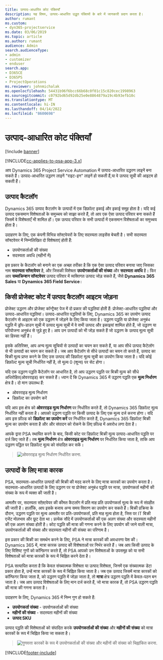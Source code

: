 ```yaml
---
title: उत्पाद-आधारित कोट पंक्तियाँ
description: यह विषय, उत्पाद-आधारित उद्धृत पंक्तियों के बारे में जानकारी प्रदान करता है।
author: rumant
ms.custom:
- dyn365-projectservice
ms.date: 03/06/2019
ms.topic: article
ms.author: rumant
audience: Admin
search.audienceType:
- admin
- customizer
- enduser
search.app:
- D365CE
- D365PS
- ProjectOperations
ms.reviewer: johnmichalak
ms.openlocfilehash: 54431b96f6bcc66b68c0f01c15c820cec1998963
ms.sourcegitcommit: c0792bd65d92db25e0e8864879a19c4b93efb10c
ms.translationtype: MT
ms.contentlocale: hi-IN
ms.lasthandoff: 04/14/2022
ms.locfileid: "8600698"
---
```

# <a name="product-based-quote-lines"></a>उत्पाद-आधारित कोट पंक्तियाँ

[!include [banner](../includes/psa-now-project-operations.md)]

[!INCLUDE[cc-applies-to-psa-app-3.x](../includes/cc-applies-to-psa-app-3x.md)]


आप Dynamics 365 Project Service Automation में उत्पाद-आधारित उद्धरण लाइनें बना सकते हैं। उत्पाद-आधारित उद्धरण लाइनें "राइट-इन" लाइनें हो सकती हैं,या वे उत्पाद सूची की आइटम हो सकती हैं।

## <a name="product-catalog"></a>उत्पाद कैटलॉग

Dynamics 365 उत्पाद कैटलॉग के उत्पादों में एक डिफ़ॉल्ट इकाई और इकाई समूह होता है। यदि कई उत्पाद एकसमान विशेषताओं के समुच्चय को साझा करते हैं, तो आप एक ऐसा उत्पाद परिवार बना सकते हैं जिसमें वे विशेषताएँ भी शामिल हों। एक उत्पाद परिवार के सभी उत्पादों में एकसमान विशेषताओं का समुच्चय होता है।

उदाहरण के लिए, एक कंपनी विभिन्न सॉफ्टवेयरों के लिए सदस्यता लाइसेंस बेचती है। सभी सदस्यता सॉफ्टवेयर में निम्नलिखित दो विशेषताएं होती हैं:

- उपयोगकर्ताओं की संख्या 
- सदस्यता अवधि (महीनों में)

इस प्रकार के कैटलॉग को बनाने का एक अच्छा तरीका है कि एक ऐसा उत्पाद परिवार बनाया जाए जिसका नाम **सदस्यता सॉफ्टवेयर** है, और जिसकी विशेषता **उपयोगकर्ताओं की संख्या** और **सदस्यता अवधि** है। फिर आप **सब्सक्रिप्शन सॉफ्टवेयर** उत्पाद परिवार में व्यक्तिगत उत्पाद जोड़ सकते हैं, जैसे **Dynamics 365 Sales** या **Dynamics 365 Field Service**।

## <a name="adding-product-catalog-items-to-a-project-quote"></a>किसी प्रोजेक्ट कोट में उत्पाद कैटलॉग आइटम जोड़ना

प्रोजेक्ट उद्धरण और प्रोजेक्ट कॉन्ट्रैक्ट पेज में दो प्रकार की पद्धतियां होती हैं: प्रोजेक्ट-आधारित पद्धतियां और उत्पाद-आधारित पद्धतियां। उत्पाद-आधारित पद्धतियों के लिए, Dynamics 365 का उपयोग उत्पाद कैटलॉग से आइटम को एक उद्धरण में जोड़ने के लिए किया जाता है। उद्धरण पद्धति या प्रोजेक्ट अनुबंध पद्धति में ड्रॉप-डाउन सूची में उत्पाद मूल्य सूची में वे सभी उत्पाद और इकाइयां शामिल होते हैं, जो उद्धरण या परियोजना अनुबंध से जुड़े हुए है। आप उन उत्पादों को भी जोड़ सकते हैं जो उद्धरण के उत्पाद मूल्य सूची का हिस्सा नहीं हैं।

इसके अतिरिक्त, आप अन्य मूल्य सूचियों से उत्पादों का चयन कर सकते हैं, या आप सीधे उत्पाद कैटेलॉग से भी उत्पादों का चयन कर सकते हैं। जब आप कैटेलॉग से सीधे उत्पादों का चयन तो करते हैं, उत्पाद का बिक्री मूल्य प्राप्त करने के लिए उस उत्पाद की डिफ़ॉल्ट मूल्य सूची का उपयोग किया जाता है। यदि कोई डिफ़ॉल्ट मूल्य सूची निर्धारित नहीं है, तो मूल्य 0 (शून्य) पर सेट होगा।

यदि एक उद्धरण पद्धति कैटेलॉग पर आधारित है, तो आप उद्धरण पद्धति पर बिक्री मूल्य को सीधे अधिरोहित(ओवरराइड) कर सकते हैं। ध्यान दें कि Dynamics 365 में उद्धरण पद्धति एक **मूल्य निर्धारण** क्षेत्र है। दो मान उपलब्ध हैं:

- ओवरराइड मूल्य निर्धारण  
- डिफ़ॉल्ट का उपयोग करें

यदि आप इस क्षेत्र को **ओवरराइड मूल्य निर्धारण** पर निर्धारित करते हैं, तो Dynamics 365 डिफ़ॉल्ट मूल्य निर्धारित नहीं करता है। आपको उद्धरण पद्धति पर किसी उत्पाद के लिए एक मूल्य दर्ज करना होगा। यदि आप इस फ़ील्ड को **डिफ़ॉल्ट का उपयोग करें** पर निर्धारित करते हैं, Dynamics 365 डिफ़ॉल्ट बिक्री मूल्य का उपयोग करता है और और संपादन को रोकने के लिए फ़ील्ड में अवरोध लगा देता है।

आपके द्वारा PSA स्थापित करने के बाद, किसी कोट पर डिफ़ॉल्ट बिक्री मूल्य उत्पाद-आधारित पद्धति पर दर्ज किए जाते हैं। तब **मूल्य निर्धारण** क्षेत्र **ओवरराइड मूल्य निर्धारण** पर निर्धारित किया जाता है, ताकि आप उद्धरण पद्धित पर डिफ़ॉल्ट मूल्य को संपादित कर सकें।

> ![ओवरराइड मूल्य निर्धारण निर्धारित करना.](media/basic-guide-10.png)
 
## <a name="quantity-factors-for-products"></a>उत्पादों के लिए मात्रा कारक

PSA, सदस्यता-आधारित उत्पादों की बिक्री की मदद करने के लिए मात्रा कारकों का उपयोग करता है। सदस्यता-आधारित उत्पादों के लिए उद्धरण पर या प्रोजेक्ट अनुबंध पद्धति पर मात्रा, उपयोगकर्ता महीनों की संख्या के रूप में व्यक्त की जाती है।

आमतौर पर, सदस्यता सॉफ़्टवेयर की कीमत कैटलॉग में प्रति माह प्रति उपयोगकर्ता मूल्य के रूप में संग्रहीत की जाती है। हालाँकि, आप इसके बजाय अन्य समय विवरण का उपयोग कर सकते हैं। बिक्री प्रक्रिया के दौरान, उद्धरण पद्धति पर मूल्य आमतौर पर प्रति-उपयोगकर्ता, प्रति माह मूल्य होता है, जिस पर IT बिक्री एजेंट मोलभाव और छूट देता था। प्रत्येक सौदे में उपयोगकर्ताओं की एक अलग संख्या और सदस्यता महीनों की एक अलग संख्या होती है। कोट पद्धति की मात्रा की गणना करने के लिए उपयोग की जाने वाली मात्रा, उपयोगकर्ताओं की संख्या और सदस्यता महीनों की संख्या का परिणाम है।

इस प्रकार की बिक्री का समर्थन करने के लिए, PSA ने मात्रा कारकों की अवधारणा पेश की। Dynamics 365 में, मात्रा कारक उत्पाद की विशेषताओं पर निर्भर करते हैं। जब आप किसी उत्पाद के लिए विशिष्ट गुणों को कॉन्फ़िगर करते हैं, तो PSA आपको उन विशेषताओं के उपसमूह को या सभी विशेषताओं को मात्रा कारकों के रूप में चिह्नित करने देता है।

PSA सत्यापित करता है कि केवल संख्यात्मक विशेषता या उत्पाद विशेषता, जिनमें एक संख्यात्मक डेटा प्रकार होता है, उन्हें मात्रा कारकों के रूप में चिह्नित किया जाता है। जब एक उत्पाद जिसमें मात्रा कारकों को कॉन्फिगर किया जाता है, को उद्धरण पद्धति में जोड़ा जाता है, तो **मात्रा** क्षेत्र उद्धरण पद्धति में केवल-पठन बन जाता है। जब आप उत्पाद विशेषताओं के लिए मान दर्ज करते हैं, जो मात्रा कारक हैं, तो PSA उद्धरण पद्धति की मात्रा की गणना करता है।

उदाहरण के लिए, Dynamics 365 में निम्न गुण हो सकते हैं: 

- **उपयोगकर्ता संख्या** - उपयोगकर्ताओं की संख्या 
- **महीनों की संख्या** - सदस्यता महीनों की संख्या
- **उत्पाद SKU** 

उत्पाद पद्धति की विशेषताओं को संपादित करके **उपयोगकर्ताओं की संख्या** और **महीनों की संख्या** को मात्रा कारकों के रूप में चिह्नित किया जा सकता है। 

> ![गुणवत्ता कारकों के रूप में उपयोगकर्ताओं की संख्या और महीनों की संख्या को चिह्नांकित करना.](media/basic-guide-11.png)
 


[!INCLUDE[footer-include](../includes/footer-banner.md)]
